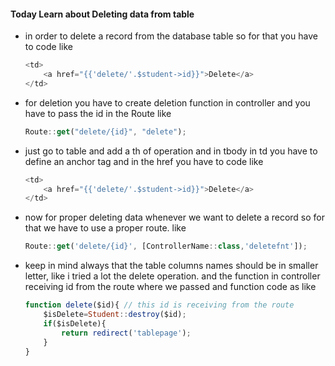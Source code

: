 #### Today Learn about Deleting data from table

-   in order to delete a record from the database table so for that you have to code like
    ```js
    <td>
        <a href="{{'delete/'.$student->id}}">Delete</a>
    </td>
    ```
-   for deletion you have to create deletion function in controller and you have to pass the id in the Route like

    ```js
    Route::get("delete/{id}", "delete");
    ```

-   just go to table and add a th of operation and in tbody in td you have to define an anchor tag and in the href you have to code like
    ```js
    <td>
        <a href="{{'delete/'.$student->id}}">Delete</a>
    </td>
    ```
-   now for proper deleting data whenever we want to delete a record so for that we have to use a proper route. like

    ```js
    Route::get('delete/{id}', [ControllerName::class,'deletefnt']);
    ```

-   keep in mind always that the table columns names should be in smaller letter, like i tried a lot the delete operation. and the function in controller receiving id from the route where we passed and function code as like
    ```js
    function delete($id){ // this id is receiving from the route
        $isDelete=Student::destroy($id);
        if($isDelete){
            return redirect('tablepage');
        }
    }
    ```